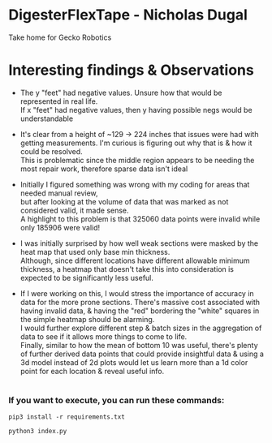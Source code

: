 # DigesterFlexTape - Nicholas Dugal
Take home for Gecko Robotics


# Interesting findings & Observations
* The y "feet" had negative values. Unsure how that would be represented in real life.
<br>If x "feet" had negative values, then y having possible negs would be understandable

* It's clear from a height of ~129 -> 224 inches that issues were had with getting measurements. I'm curious is figuring out why that is & how it could be resolved.
<br>This is problematic since the middle region appears to be needing the most repair work, therefore sparse data isn't ideal

*  Initially I figured something was wrong with my coding for areas that needed manual review,
 <br>but after looking at the volume of data that was marked as not considered valid, it made sense.
 <br> A highlight to this problem is that 325060 data points were invalid while only 185906 were valid!
 
 
* I was initially surprised by how well weak sections were masked by the heat map that used only base min thickness. 
<br>Although, since different locations have different allowable minimum thickness, a heatmap that doesn't take this into consideration is expected to be significantly less useful. 


* If I were working on this, I would stress the importance of accuracy in data for the more prone sections. 
There's massive cost associated with having invalid data, & having the "red" bordering the "white" squares in the simple heatmap should be alarming.
<br> I would further explore different step & batch sizes in the aggregation of data to see if it allows more things to come to life. 
<br> Finally, similar to how the mean of bottom 10 was useful, there's plenty of further derived data points that could provide insightful data &
 using a 3d model instead of 2d plots would let us learn more than a 1d color point for each location & reveal useful info.    

# 


### If you want to execute, you can run these commands:
`pip3 install -r requirements.txt`

`python3 index.py`
